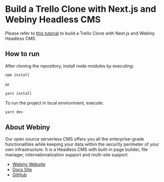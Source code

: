 # Build a Trello Clone with Next.js and Webiny Headless CMS

Please refer to [this tutorial](https://www.webiny.com/blog/build-trello-clone-nextjs-webiny-headless-cms-1-of-2) to build a Trello Clone with Next.js and Webiny Headless CMS

## How to run
After cloning the repository, install node modules by executing:
```bash
npm install
```
or
```bash
yarn install
```

To run the project in local environment, execute:
```bash
yarn dev
```

## About Webiny

Our open source serverless CMS offers you all the enterprise-grade functionalities while keeping your data within the security perimeter of your own infrastructure. It is a Headless CMS with built-in page builder, file manager, internationalization support and multi-site support.

- [Webiny Website](https://www.webiny.com)
- [Docs Site](https://www.webiny.com/docs/)
- [GitHub](https://github.com/webiny/webiny-js)
